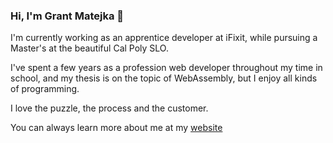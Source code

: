 ### Hi, I'm Grant Matejka 🌽

I'm currently working as an apprentice developer at iFixit, while pursuing a Master's at the beautiful Cal Poly SLO.

I've spent a few years as a profession web developer throughout my time in school, and my thesis is on the topic of WebAssembly, but I enjoy all kinds of programming. 

I love the puzzle, the process and the customer.

You can always learn more about me at my [website](https://www.grantmatejka.com)

